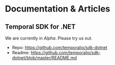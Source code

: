 # Documentation & Articles
## Temporal SDK for .NET

We are currently in _Alpha_. Please try us out.

* Repo: https://github.com/temporalio/sdk-dotnet
* Readme: https://github.com/temporalio/sdk-dotnet/blob/master/README.md